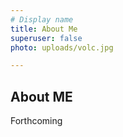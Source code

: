 ```yaml
---
# Display name
title: About Me
superuser: false
photo: uploads/volc.jpg

---
```



## About ME

Forthcoming
